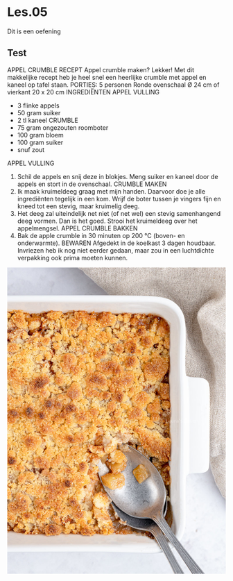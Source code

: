# Les.05
Dit is een oefening

## Test
APPEL CRUMBLE RECEPT
Appel crumble maken? Lekker! Met dit makkelijke recept heb je heel snel een heerlijke crumble met appel en kaneel op tafel staan.
PORTIES: 5 personen
Ronde ovenschaal Ø 24 cm of vierkant 20 x 20 cm
INGREDIËNTEN
APPEL VULLING
* 3 flinke appels
* 50 gram suiker
* 2 tl kaneel
CRUMBLE
* 75 gram ongezouten roomboter
* 100 gram bloem
* 100 gram suiker
* snuf zout

APPEL VULLING
1. Schil de appels en snij deze in blokjes. Meng suiker en kaneel door de appels en stort in de ovenschaal.
CRUMBLE MAKEN
1. Ik maak kruimeldeeg graag met mijn handen. Daarvoor doe je alle ingrediënten tegelijk in een kom. Wrijf de boter tussen je vingers fijn en kneed tot een stevig, maar kruimelig deeg.
2. Het deeg zal uiteindelijk net niet (of net wel) een stevig samenhangend deeg vormen. Dan is het goed. Strooi het kruimeldeeg over het appelmengsel.
APPEL CRUMBLE BAKKEN
1. Bak de apple crumble in 30 minuten op 200 °C (boven- en onderwarmte).
BEWAREN
Afgedekt in de koelkast 3 dagen houdbaar. Invriezen heb ik nog niet eerder gedaan, maar zou in een luchtdichte verpakking ook prima moeten kunnen.

![appel](Appel-kaneel-crumble-2.jpg)
